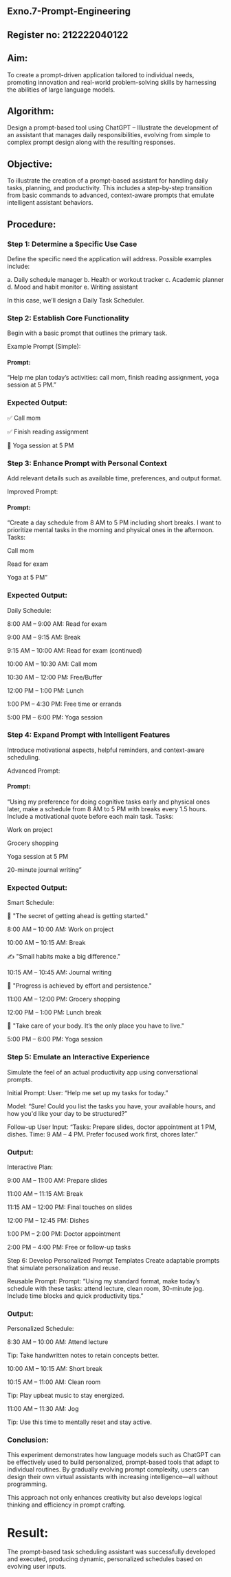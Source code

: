 ## Exno.7-Prompt-Engineering
## Register no: 212222040122
## Aim:
To create a prompt-driven application tailored to individual needs, promoting innovation and real-world problem-solving skills by harnessing the abilities of large language models.

## Algorithm:
Design a prompt-based tool using ChatGPT – Illustrate the development of an assistant that manages daily responsibilities, evolving from simple to complex prompt design along with the resulting responses.

## Objective:
To illustrate the creation of a prompt-based assistant for handling daily tasks, planning, and productivity. This includes a step-by-step transition from basic commands to advanced, context-aware prompts that emulate intelligent assistant behaviors.

## Procedure:
### Step 1: Determine a Specific Use Case
Define the specific need the application will address. Possible examples include:

a. Daily schedule manager
b. Health or workout tracker
c. Academic planner
d. Mood and habit monitor
e. Writing assistant

In this case, we’ll design a Daily Task Scheduler.

### Step 2: Establish Core Functionality
Begin with a basic prompt that outlines the primary task.

Example Prompt (Simple):
#### Prompt:
“Help me plan today’s activities: call mom, finish reading assignment, yoga session at 5 PM.”

### Expected Output:
✅ Call mom

✅ Finish reading assignment

🧘 Yoga session at 5 PM

### Step 3: Enhance Prompt with Personal Context
Add relevant details such as available time, preferences, and output format.

Improved Prompt:
#### Prompt:
“Create a day schedule from 8 AM to 5 PM including short breaks. I want to prioritize mental tasks in the morning and physical ones in the afternoon. Tasks:

Call mom

Read for exam

Yoga at 5 PM”

### Expected Output:
Daily Schedule:

8:00 AM – 9:00 AM: Read for exam

9:00 AM – 9:15 AM: Break

9:15 AM – 10:00 AM: Read for exam (continued)

10:00 AM – 10:30 AM: Call mom

10:30 AM – 12:00 PM: Free/Buffer

12:00 PM – 1:00 PM: Lunch

1:00 PM – 4:30 PM: Free time or errands

5:00 PM – 6:00 PM: Yoga session

### Step 4: Expand Prompt with Intelligent Features
Introduce motivational aspects, helpful reminders, and context-aware scheduling.

Advanced Prompt:
#### Prompt:
“Using my preference for doing cognitive tasks early and physical ones later, make a schedule from 8 AM to 5 PM with breaks every 1.5 hours. Include a motivational quote before each main task. Tasks:

Work on project

Grocery shopping

Yoga session at 5 PM

20-minute journal writing”

### Expected Output:
Smart Schedule:

📝 "The secret of getting ahead is getting started."

8:00 AM – 10:00 AM: Work on project

10:00 AM – 10:15 AM: Break

✍️ "Small habits make a big difference."

10:15 AM – 10:45 AM: Journal writing

🛒 "Progress is achieved by effort and persistence."

11:00 AM – 12:00 PM: Grocery shopping

12:00 PM – 1:00 PM: Lunch break

🧘 "Take care of your body. It’s the only place you have to live."

5:00 PM – 6:00 PM: Yoga session

### Step 5: Emulate an Interactive Experience
Simulate the feel of an actual productivity app using conversational prompts.

Initial Prompt:
User:
“Help me set up my tasks for today.”

Model:
“Sure! Could you list the tasks you have, your available hours, and how you'd like your day to be structured?”

Follow-up User Input:
“Tasks: Prepare slides, doctor appointment at 1 PM, dishes. Time: 9 AM – 4 PM. Prefer focused work first, chores later.”

### Output:
Interactive Plan:

9:00 AM – 11:00 AM: Prepare slides

11:00 AM – 11:15 AM: Break

11:15 AM – 12:00 PM: Final touches on slides

12:00 PM – 12:45 PM: Dishes

1:00 PM – 2:00 PM: Doctor appointment

2:00 PM – 4:00 PM: Free or follow-up tasks

Step 6: Develop Personalized Prompt Templates
Create adaptable prompts that simulate personalization and reuse.

Reusable Prompt:
Prompt:
“Using my standard format, make today’s schedule with these tasks: attend lecture, clean room, 30-minute jog. Include time blocks and quick productivity tips.”

### Output:
Personalized Schedule:

8:30 AM – 10:00 AM: Attend lecture

Tip: Take handwritten notes to retain concepts better.

10:00 AM – 10:15 AM: Short break

10:15 AM – 11:00 AM: Clean room

Tip: Play upbeat music to stay energized.

11:00 AM – 11:30 AM: Jog

Tip: Use this time to mentally reset and stay active.

### Conclusion:
This experiment demonstrates how language models such as ChatGPT can be effectively used to build personalized, prompt-based tools that adapt to individual routines. By gradually evolving prompt complexity, users can design their own virtual assistants with increasing intelligence—all without programming.

This approach not only enhances creativity but also develops logical thinking and efficiency in prompt crafting.

# Result:
The prompt-based task scheduling assistant was successfully developed and executed, producing dynamic, personalized schedules based on evolving user inputs.

